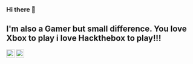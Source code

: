 ### Hi there 👋

## I'm also a Gamer but small difference. You love Xbox to play i love Hackthebox to play!!!
<a href="https://www.hackthebox.com/home/users/profile/100836">
 <img align="left" alt="hackthebox" width="22px" src="https://www.svgrepo.com/show/330606/hackthebox.svg" />
</a>
<a href="https://twitter.com/r4vanan">
  <img align="left" alt="Vinoth kumar | Twitter" width="22px" src="https://raw.githubusercontent.com/peterthehan/peterthehan/master/assets/twitter.svg" />
</a>

<!--

 <img align="left" alt="hackthebox" width="22px" src="https://www.svgrepo.com/show/330606/hackthebox.svg" />
</a>

- 🔭 I’m currently working on ...
- 🌱 I’m currently learning ...
- 👯 I’m looking to collaborate on ...
- 🤔 I’m looking for help with ...
- 💬 Ask me about ...
- 📫 How to reach me: ...
- 😄 Pronouns: ...
- ⚡ Fun fact: ...
-->
